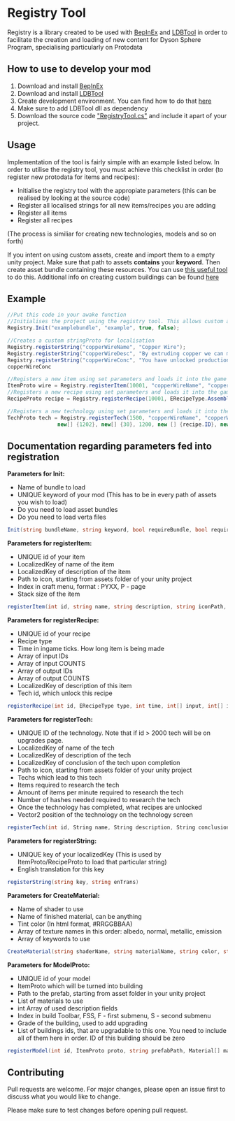 # Registry Tool

Registry is a library created to be used with [BepInEx](https://github.com/BepInEx/BepInEx) and [LDBTool](https://dsp.thunderstore.io/package/xiaoye97/LDBTool/) in order to facilitate the creation and loading of new content for Dyson Sphere Program, specialising particularly on Protodata

## How to use to develop your mod

1. Download and install [BepInEx](https://github.com/BepInEx/BepInEx)
2. Download and install [LDBTool](https://dsp.thunderstore.io/package/xiaoye97/LDBTool/)
3. Create development environment. You can find how to do that [here](https://docs.bepinex.dev/master/articles/dev_guide/plugin_tutorial/index.html#sidetoggle)
4. Make sure to add LDBTool dll as dependency
5. Download the source code ["RegistryTool.cs"](https://github.com/kremnev8/DSP-Mods/blob/master/Mods/RegistryTool/Registry.cs) and include it apart of your project.

## Usage

Implementation of the tool is fairly simple with an example listed below. In order to utilise the registry tool, you must achieve this checklist in order (to register new protodata for items and recipes):
- Initialise the registry tool with the appropiate parameters (this can be realised by looking at the source code)
- Register all localised strings for all new items/recipes you are adding
- Register all items 
- Register all recipes

(The process is similiar for creating new technologies, models and so on forth)

If you intent on using custom assets, create and import them to a empty unity project. Make sure that path to assets **contains** your **keyword**. Then create asset bundle containing these resources. You can use [this useful tool](https://github.com/kremnev8/DSP-Mods/blob/master/Unity/Editor/ExportAssetBundles.cs) to do this. 
Additional info on creating custom buildings can be found [here](https://github.com/kremnev8/DSP-Mods/blob/master/README.md])

## Example
```csharp
//Put this code in your awake function
//Initialises the project using the registry tool. This allows custom assetbundles to be loaded
Registry.Init("examplebundle", "example", true, false);

//Creates a custom stringProto for localisation
Registry.registerString("copperWireName", "Copper Wire");
Registry.registerString("copperWireDesc", "By extruding copper we can make a component which allows current to be carried"); 
Registry.registerString("copperWireConc", "You have unlocked production of copper wire. Highly conductive materials are very useful when creating automated devices"); 
copperWireConc

//Registers a new item using set parameters and loads it into the game
ItemProto wire = Registry.registerItem(10001, "copperWireName", "copperWireDesc", "assets/example/copper_wire", 1711);
//Registers a new recipe using set parameters and loads it into the game
RecipeProto recipe = Registry.registerRecipe(10001, ERecipeType.Assemble, 60, new[] { 1104 }, new[] { 2 }, new[] { wire.ID }, new[] { 1 }, "copperWireDesc"); 

//Registers a new technology using set parameters and loads it into the game
TechProto tech = Registry.registerTech(1500, "copperWireName", "copperWireDesc", "copperWireConc", "assets/example/copper_wire", new[] {1},
                new[] {1202}, new[] {30}, 1200, new [] {recipe.ID}, new Vector2(9, -3));

```

## Documentation regarding parameters fed into registration


**Parameters for Init:**
- Name of bundle to load
- UNIQUE keyword of your mod (This has to be in every path of assets you wish to load)
- Do you need to load asset bundles
- Do you need to load verta files
```csharp
Init(string bundleName, string keyword, bool requireBundle, bool requireVerta)
```


**Parameters for registerItem:**
- UNIQUE id of your item
- LocalizedKey of name of the item
- LocalizedKey of description of the item
- Path to icon, starting from assets folder of your unity project
- Index in craft menu, format : PYXX, P - page
- Stack size of the item
```csharp
registerItem(int id, string name, string description, string iconPath, int gridIndex, int stackSize = 100)
```


**Parameters for registerRecipe:**
- UNIQUE id of your recipe
- Recipe type
- Time in ingame ticks. How long item is being made
- Array of input IDs
- Array of input COUNTS
- Array of output IDs
- Array of output COUNTS
- LocalizedKey of description of this item
- Tech id, which unlock this recipe
```csharp
registerRecipe(int id, ERecipeType type, int time, int[] input, int[] inCounts, int[] output, int[] outCounts, string description, int techID = 0)
```


**Parameters for registerTech:**
- UNIQUE ID of the technology. Note that if id > 2000 tech will be on upgrades page.
- LocalizedKey of name of the tech
- LocalizedKey of description of the tech
- LocalizedKey of conclusion of the tech upon completion
- Path to icon, starting from assets folder of your unity project
- Techs which lead to this tech
- Items required to research the tech
- Amount of items per minute required to research the tech
- Number of hashes needed required to research the tech
- Once the technology has completed, what recipes are unlocked
- Vector2 position of the technology on the technology screen
```csharp
registerTech(int id, String name, String description, String conclusion, int[] PreTechs, int[] Jellos, int[] ItemPoints, long HashNeeded, int[] UnlockRecipes, Vector2 position)
```

**Parameters for registerString:**
- UNIQUE key of your localizedKey (This is used by ItemProto/RecipeProto to load that particular string)
- English translation for this key
```csharp
registerString(string key, string enTrans)
```

**Parameters for CreateMaterial:**
- Name of shader to use
- Name of finished material, can be anything
- Tint color (In html format, #RRGGBBAA)
- Array of texture names in this order: albedo, normal, metallic, emission
- Array of keywords to use

```csharp
CreateMaterial(string shaderName, string materialName, string color, string[] textures = null, string[] keywords = null)
```

**Parameters for ModelProto:**
- UNIQUE id of your model
- ItemProto which will be turned into building
- Path to the prefab, starting from asset folder in your unity project
- List of materials to use
- int Array of used description fields
- Index in build Toolbar, FSS, F - first submenu, S - second submenu
- Grade of the building, used to add upgrading
- List of buildings ids, that are upgradable to this one. You need to include all of them here in order. ID of this building should be zero
```csharp
registerModel(int id, ItemProto proto, string prefabPath, Material[] mats, int[] descFields, int buildIndex, int grade = 0, int[] upgradesIDs = null)
```

## Contributing
Pull requests are welcome. For major changes, please open an issue first to discuss what you would like to change.

Please make sure to test changes before opening pull request.
